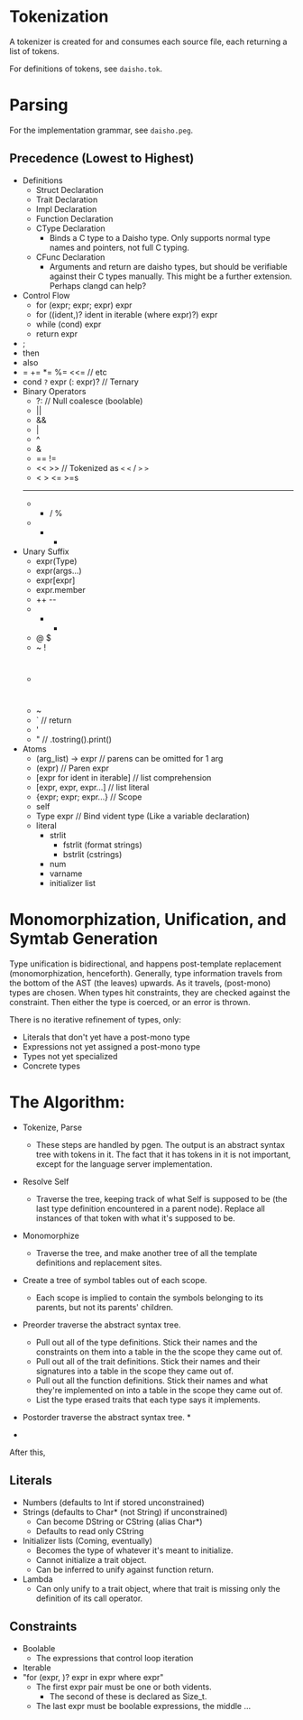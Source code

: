 # Tokenization

A tokenizer is created for and consumes each source file, each returning a list of tokens.

For definitions of tokens, see `daisho.tok`.

# Parsing

For the implementation grammar, see `daisho.peg`.

## Precedence (Lowest to Highest)
* Definitions
  * Struct Declaration
  * Trait Declaration
  * Impl Declaration
  * Function Declaration
  * CType Declaration
    * Binds a C type to a Daisho type. Only supports normal type names and pointers, not full C typing.
  * CFunc Declaration
    * Arguments and return are daisho types, but should be verifiable against their C types manually. This might be a further extension. Perhaps clangd can help?
* Control Flow
  * for (expr; expr; expr) expr
  * for ((ident,)? ident in iterable (where expr)?) expr
  * while (cond) expr
  * return expr
* ;
* then
* also
* = += *= %= <<= // etc
* cond `?` expr (: expr)? // Ternary
* Binary Operators
  * ?: // Null coalesce (boolable)
  * ||
  * &&
  * |
  * ^
  * &
  * == !=
  * << >> // Tokenized as `<` `<` / `>` `>`
  * < > <= >=s
  * **
  * * / %
  * + -
* Unary Suffix
  * expr(Type)
  * expr(args...)
  * expr[expr]
  * expr.member
  * ++ --
  * + -
  * @ $
  * ~ !
  * #
  * ~
  * ` // return
  * '
  * " // .tostring().print()
* Atoms
  * (arg_list) -> expr // parens can be omitted for 1 arg
  * (expr) // Paren expr
  * [expr for ident in iterable] // list comprehension
  * [expr, expr, expr...] // list literal
  * {expr; expr; expr...} // Scope
  * self
  * Type expr // Bind vident type (Like a variable declaration)
  * literal
    * strlit
      * fstrlit (format strings)
      * bstrlit (cstrings)
    * num
    * varname
    * initializer list


# Monomorphization, Unification, and Symtab Generation

Type unification is bidirectional, and happens post-template replacement (monomorphization, henceforth). Generally, type information travels from the bottom of the AST (the leaves) upwards. As it travels, (post-mono) types are chosen. When types hit constraints, they are checked against the constraint. Then either the type is coerced, or an error is thrown.

There is no iterative refinement of types, only:
  * Literals that don't yet have a post-mono type
  * Expressions not yet assigned a post-mono type
  * Types not yet specialized
  * Concrete types

# The Algorithm:
  * Tokenize, Parse
    * These steps are handled by pgen. The output is an abstract syntax tree with tokens in it. The fact that it has tokens in it is not important, except for the language server implementation.

  * Resolve Self
    * Traverse the tree, keeping track of what Self is supposed to be (the last type definition encountered in a parent node). Replace all instances of that token with what it's supposed to be.

  * Monomorphize
    * Traverse the tree, and make another tree of all the template definitions and replacement sites.

  * Create a tree of symbol tables out of each scope.
    * Each scope is implied to contain the symbols belonging to its parents, but not its parents' children.

  * Preorder traverse the abstract syntax tree.
    * Pull out all of the type definitions. Stick their names and the constraints on them into a table in the the scope they came out of.
    * Pull out all of the trait definitions. Stick their names and their signatures into a table in the scope they came out of.
    * Pull out all the function definitions. Stick their names and what they're implemented on into a table in the scope they came out of.
    * List the type erased traits that each type says it implements.

  * Postorder traverse the abstract syntax tree.
    * 
  * 



After this, 


## Literals
  * Numbers (defaults to Int if stored unconstrained)
  * Strings (defaults to Char* (not String) if unconstrained)
    * Can become DString or CString (alias Char*)
    * Defaults to read only CString
  * Initializer lists (Coming, eventually)
    * Becomes the type of whatever it's meant to initialize.
    * Cannot initialize a trait object.
    * Can be inferred to unify against function return.
  * Lambda
    * Can only unify to a trait object, where that trait is missing only the definition of its call operator.

## Constraints
  * Boolable
    * The expressions that control loop iteration
  * Iterable
  * "for (expr, )? expr in expr where expr"
    * The first expr pair must be one or both vidents.
      * The second of these is declared as Size_t.
    * The last expr must be boolable expressions, the middle ...